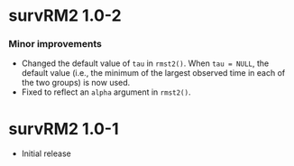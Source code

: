 # survRM2 1.0-2

### Minor improvements
* Changed the default value of `tau` in `rmst2()`. When `tau = NULL`, the default value (i.e., the minimum of the largest observed time in each of the two groups) is now used.
* Fixed to reflect an `alpha` argument in `rmst2()`.



# survRM2 1.0-1
* Initial release
